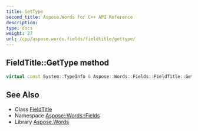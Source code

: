 ```yaml
---
title: GetType
second_title: Aspose.Words for C++ API Reference
description: 
type: docs
weight: 27
url: /cpp/aspose.words.fields/fieldtitle/gettype/
---
```

## FieldTitle::GetType method




```cpp
virtual const System::TypeInfo & Aspose::Words::Fields::FieldTitle::GetType() const override
```

## See Also

* Class [FieldTitle](../)
* Namespace [Aspose::Words::Fields](../../)
* Library [Aspose.Words](../../../)
